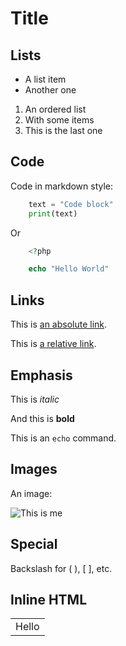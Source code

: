 # Title

## Lists

- A list item
- Another one

1. An ordered list
2. With some items
3. This is the last one

## Code

Code in markdown style:

```python
    text = "Code block"
    print(text)
```

Or

```php
    <?php

    echo "Hello World"
```

## Links

This is [an absolute link](http://github.com/InFog "My GitHub").

This is [a relative link](/my/link/ "Relative").

## Emphasis

This is *italic*

And this is **bold**

This is an `echo` command.

## Images

An image:

![This is me](https://dl.dropboxusercontent.com/u/6403691/EvaldoJunior.jpg "Me")

## Special

Backslash for \( \), \[ \], etc.

## Inline HTML

<table>
    <tr>
        <td>Hello</td>
    </tr>
</table>
